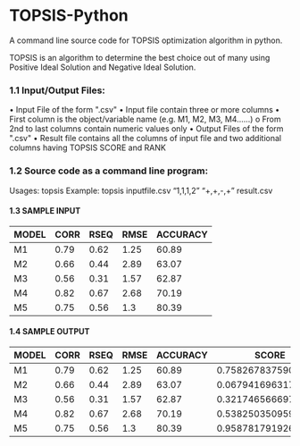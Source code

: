 # TOPSIS-Python
A command line source code for TOPSIS optimization algorithm in python.

TOPSIS is an algorithm to determine the best choice out of many using Positive Ideal Solution and Negative Ideal Solution.

### 1.1 Input/Output Files:
• Input File of the form ".csv"
• Input file contain three or more columns
• First column is the object/variable name (e.g. M1, M2, M3, M4......) o From 2nd to last columns contain numeric values only
• Output Files of the form ".csv"
• Result file contains all the columns of input file and two additional columns having
TOPSIS SCORE and RANK

### 1.2 Source code as a command line program:
Usages:
topsis <InputDataFile> <Weights> <Impacts> <ResultFileName>
Example:
topsis inputfile.csv “1,1,1,2” “+,+,-,+” result.csv

#### 1.3 SAMPLE INPUT 
| MODEL | CORR | RSEQ | RMSE | ACCURACY |
| ------ | ------ | ------ | ------ | ------ |
| M1 | 0.79	| 0.62	| 1.25	| 60.89 |
| M2 | 0.66	| 0.44	| 2.89	| 63.07 |
| M3 | 0.56	| 0.31	| 1.57	| 62.87 |
| M4 | 0.82	| 0.67	| 2.68	| 70.19 |
| M5 | 0.75 |	0.56 | 1.3 | 80.39 |

#### 1.4 SAMPLE OUTPUT 
| MODEL | CORR | RSEQ | RMSE | ACCURACY | SCORE | RANK |
| ------ | ------ | ------ | ------ | ------ | ------ | ------ |
| M1 | 0.79	| 0.62	| 1.25	| 60.89 | 0.7582678375908800	| 2.0 |
| M2 | 0.66	| 0.44	| 2.89	| 63.07 |	0.06794169631733270	| 5.0 |
| M3 | 0.56	| 0.31	| 1.57	| 62.87 |	0.32174656669725500	| 4.0 |
| M4 | 0.82	| 0.67	| 2.68	| 70.19 |	0.5382503509592460	| 3.0 |
| M5 | 0.75 |	0.56 | 1.3 | 80.39 |	0.9587817919266940	| 1.0 |

